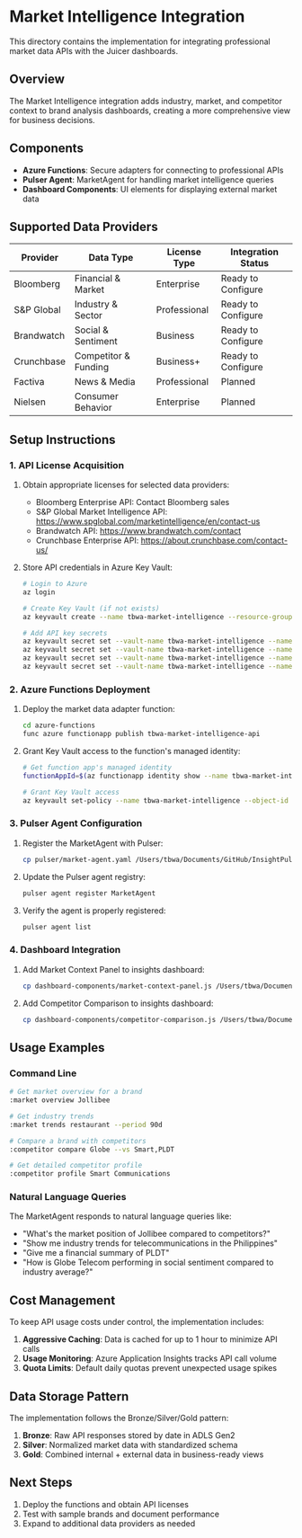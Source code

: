 # Market Intelligence Integration

This directory contains the implementation for integrating professional market data APIs with the Juicer dashboards.

## Overview

The Market Intelligence integration adds industry, market, and competitor context to brand analysis dashboards, creating a more comprehensive view for business decisions.

## Components

- **Azure Functions**: Secure adapters for connecting to professional APIs
- **Pulser Agent**: MarketAgent for handling market intelligence queries
- **Dashboard Components**: UI elements for displaying external market data

## Supported Data Providers

| Provider | Data Type | License Type | Integration Status |
|----------|-----------|--------------|-------------------|
| Bloomberg | Financial & Market | Enterprise | Ready to Configure |
| S&P Global | Industry & Sector | Professional | Ready to Configure |
| Brandwatch | Social & Sentiment | Business | Ready to Configure |
| Crunchbase | Competitor & Funding | Business+ | Ready to Configure |
| Factiva | News & Media | Professional | Planned |
| Nielsen | Consumer Behavior | Enterprise | Planned |

## Setup Instructions

### 1. API License Acquisition

1. Obtain appropriate licenses for selected data providers:
   - Bloomberg Enterprise API: Contact Bloomberg sales 
   - S&P Global Market Intelligence API: https://www.spglobal.com/marketintelligence/en/contact-us
   - Brandwatch API: https://www.brandwatch.com/contact
   - Crunchbase Enterprise API: https://about.crunchbase.com/contact-us/

2. Store API credentials in Azure Key Vault:
   ```bash
   # Login to Azure
   az login
   
   # Create Key Vault (if not exists)
   az keyvault create --name tbwa-market-intelligence --resource-group tbwa-analytics-rg --location eastus2
   
   # Add API key secrets
   az keyvault secret set --vault-name tbwa-market-intelligence --name bloomberg-api-key --value "YOUR_API_KEY"
   az keyvault secret set --vault-name tbwa-market-intelligence --name spglobal-api-key --value "YOUR_API_KEY"
   az keyvault secret set --vault-name tbwa-market-intelligence --name brandwatch-api-credentials --value "YOUR_CLIENT_ID:YOUR_CLIENT_SECRET"
   az keyvault secret set --vault-name tbwa-market-intelligence --name crunchbase-api-key --value "YOUR_API_KEY"
   ```

### 2. Azure Functions Deployment

1. Deploy the market data adapter function:
   ```bash
   cd azure-functions
   func azure functionapp publish tbwa-market-intelligence-api
   ```

2. Grant Key Vault access to the function's managed identity:
   ```bash
   # Get function app's managed identity
   functionAppId=$(az functionapp identity show --name tbwa-market-intelligence-api --resource-group tbwa-analytics-rg --query principalId --output tsv)
   
   # Grant Key Vault access
   az keyvault set-policy --name tbwa-market-intelligence --object-id $functionAppId --secret-permissions get list
   ```

### 3. Pulser Agent Configuration

1. Register the MarketAgent with Pulser:
   ```bash
   cp pulser/market-agent.yaml /Users/tbwa/Documents/GitHub/InsightPulseAI_SKR/agents/
   ```

2. Update the Pulser agent registry:
   ```bash
   pulser agent register MarketAgent
   ```

3. Verify the agent is properly registered:
   ```bash
   pulser agent list
   ```

### 4. Dashboard Integration

1. Add Market Context Panel to insights dashboard:
   ```bash
   cp dashboard-components/market-context-panel.js /Users/tbwa/Documents/GitHub/InsightPulseAI_SKR/tools/js/rest_dashboard_connector/
   ```

2. Add Competitor Comparison to insights dashboard:
   ```bash
   cp dashboard-components/competitor-comparison.js /Users/tbwa/Documents/GitHub/InsightPulseAI_SKR/tools/js/rest_dashboard_connector/
   ```

## Usage Examples

### Command Line

```bash
# Get market overview for a brand
:market overview Jollibee

# Get industry trends
:market trends restaurant --period 90d

# Compare a brand with competitors
:competitor compare Globe --vs Smart,PLDT

# Get detailed competitor profile
:competitor profile Smart Communications
```

### Natural Language Queries

The MarketAgent responds to natural language queries like:

- "What's the market position of Jollibee compared to competitors?"
- "Show me industry trends for telecommunications in the Philippines"
- "Give me a financial summary of PLDT"
- "How is Globe Telecom performing in social sentiment compared to industry average?"

## Cost Management

To keep API usage costs under control, the implementation includes:

1. **Aggressive Caching**: Data is cached for up to 1 hour to minimize API calls
2. **Usage Monitoring**: Azure Application Insights tracks API call volume
3. **Quota Limits**: Default daily quotas prevent unexpected usage spikes

## Data Storage Pattern

The implementation follows the Bronze/Silver/Gold pattern:

1. **Bronze**: Raw API responses stored by date in ADLS Gen2
2. **Silver**: Normalized market data with standardized schema
3. **Gold**: Combined internal + external data in business-ready views

## Next Steps

1. Deploy the functions and obtain API licenses
2. Test with sample brands and document performance
3. Expand to additional data providers as needed
